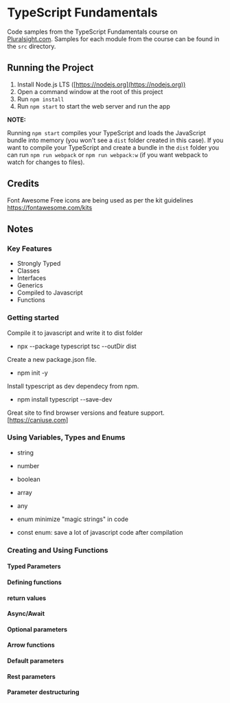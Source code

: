 # TypeScript Fundamentals

Code samples from the TypeScript Fundamentals course on [Pluralsight.com](https://pluralsight.com). Samples for each module from the course can be found in the `src` directory.

## Running the Project

1. Install Node.js LTS ([https://nodejs.org](https://nodejs.org))
1. Open a command window at the root of this project
1. Run `npm install`
1. Run `npm start` to start the web server and run the app

**NOTE:**

Running `npm start` compiles your TypeScript and loads the JavaScript bundle into memory (you won't see a `dist` folder created in this case).
If you want to compile your TypeScript and create a bundle in the `dist` folder you can run `npm run webpack` or
`npm run webpack:w` (if you want webpack to watch for changes to files).

## Credits

Font Awesome Free icons are being used as per the kit guidelines https://fontawesome.com/kits


## Notes

### Key Features

- Strongly Typed
- Classes
- Interfaces
- Generics
- Compiled to Javascript
- Functions

### Getting started

Compile it to javascript and write it to dist folder
- npx --package typescript tsc --outDir dist

Create a new package.json file.
- npm init -y

Install typescript as dev dependecy from npm.
- npm install typescript --save-dev

Great site to find browser versions and feature support.
[https://caniuse.com]

### Using Variables, Types and Enums

- string
- number
- boolean
- array
- any

- enum minimize "magic strings" in code
- const enum: save a lot of javascript code after compilation

### Creating and Using Functions

#### Typed Parameters

#### Defining functions

#### return values

#### Async/Await

#### Optional parameters

#### Arrow functions

#### Default parameters

#### Rest parameters

#### Parameter destructuring
